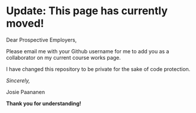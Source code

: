 # Update: This page has currently moved!

Dear Prospective Employers, 

Please email me with your Github username for me to add you as a collaborator on my current course works page.

I have changed this repository to be private for the sake of code protection.

*Sincerely,*

  Josie Paananen

**Thank you for understanding!**

